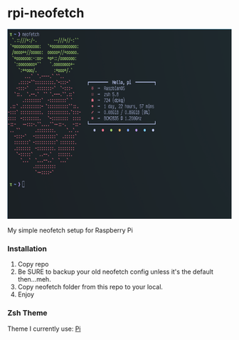 # rpi-neofetch

<p align="center">
<kbd>
<img src="./img/rpi-neofetch.png" width="646" height="426">
</kbd>
</p>

My simple neofetch setup for Raspberry Pi

### Installation
1. Copy repo
2. Be SURE to backup your old neofetch config unless it's the default then...meh.
3. Copy neofetch folder from this repo to your local.
4. Enjoy

### Zsh Theme
Theme I currently use: [Pi](https://github.com/tobyjamesthomas/pi)
